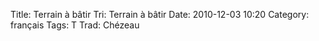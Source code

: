 Title: Terrain à bâtir
 Tri: Terrain à bâtir
 Date: 2010-12-03 10:20
 Category: français
 Tags: T
 Trad: Chézeau
 